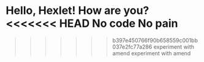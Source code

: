 Hello, Hexlet! How are you?
<<<<<<< HEAD
No code No pain
=======
>>>>>>> b397e450766f90b658559c001bb037e2fc77a286
experiment with amend
experiment with amend

